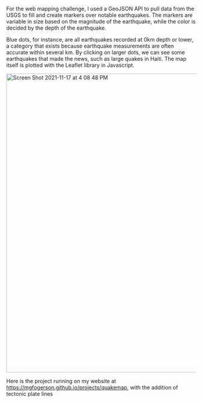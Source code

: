 For the web mapping challenge, I used a GeoJSON API to pull data from the USGS to fill and create markers over notable earthquakes. The markers are variable in size based on the magnitude of the earthquake, while the color is decided by the depth of the earthquake. 

  Blue dots, for instance, are all earthquakes recorded at 0km depth or lower, a category that exists because earthquake measurements are often accurate within several km. By clicking on larger dots, we can see some earthquakes that made the news, such as large quakes in Haiti. The map itself is plotted with the Leaflet library in Javascript.
  
  
<img width="794" alt="Screen Shot 2021-11-17 at 4 08 48 PM" src="https://user-images.githubusercontent.com/79113826/142302153-8d9bdfab-14f4-421c-9ec3-3c7e4b015064.png">

Here is the project running on my website at https://mgfogerson.github.io/projects/quakemap, with the addition of tectonic plate lines
